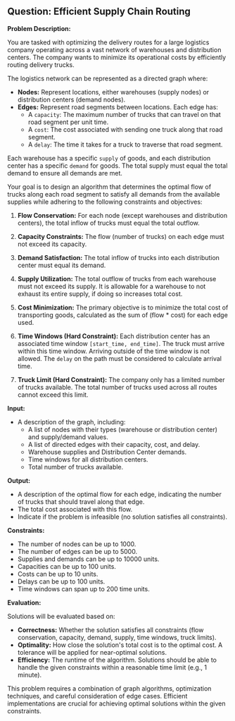 ## Question: Efficient Supply Chain Routing

**Problem Description:**

You are tasked with optimizing the delivery routes for a large logistics company operating across a vast network of warehouses and distribution centers. The company wants to minimize its operational costs by efficiently routing delivery trucks.

The logistics network can be represented as a directed graph where:

*   **Nodes:** Represent locations, either warehouses (supply nodes) or distribution centers (demand nodes).
*   **Edges:** Represent road segments between locations. Each edge has:
    *   A `capacity`: The maximum number of trucks that can travel on that road segment per unit time.
    *   A `cost`: The cost associated with sending one truck along that road segment.
    *   A `delay`: The time it takes for a truck to traverse that road segment.

Each warehouse has a specific `supply` of goods, and each distribution center has a specific `demand` for goods. The total supply must equal the total demand to ensure all demands are met.

Your goal is to design an algorithm that determines the optimal flow of trucks along each road segment to satisfy all demands from the available supplies while adhering to the following constraints and objectives:

1.  **Flow Conservation:** For each node (except warehouses and distribution centers), the total inflow of trucks must equal the total outflow.

2.  **Capacity Constraints:** The flow (number of trucks) on each edge must not exceed its capacity.

3.  **Demand Satisfaction:** The total inflow of trucks into each distribution center must equal its demand.

4.  **Supply Utilization:** The total outflow of trucks from each warehouse must not exceed its supply. It is allowable for a warehouse to not exhaust its entire supply, if doing so increases total cost.

5.  **Cost Minimization:** The primary objective is to minimize the total cost of transporting goods, calculated as the sum of (flow \* cost) for each edge used.

6.  **Time Windows (Hard Constraint):** Each distribution center has an associated time window `[start_time, end_time]`. The truck must arrive within this time window. Arriving outside of the time window is not allowed. The `delay` on the path must be considered to calculate arrival time.

7.  **Truck Limit (Hard Constraint):** The company only has a limited number of trucks available. The total number of trucks used across all routes cannot exceed this limit.

**Input:**

*   A description of the graph, including:
    *   A list of nodes with their types (warehouse or distribution center) and supply/demand values.
    *   A list of directed edges with their capacity, cost, and delay.
    *   Warehouse supplies and Distribution Center demands.
    *   Time windows for all distribution centers.
    *   Total number of trucks available.

**Output:**

*   A description of the optimal flow for each edge, indicating the number of trucks that should travel along that edge.
*   The total cost associated with this flow.
*   Indicate if the problem is infeasible (no solution satisfies all constraints).

**Constraints:**

*   The number of nodes can be up to 1000.
*   The number of edges can be up to 5000.
*   Supplies and demands can be up to 10000 units.
*   Capacities can be up to 100 units.
*   Costs can be up to 10 units.
*   Delays can be up to 100 units.
*   Time windows can span up to 200 time units.

**Evaluation:**

Solutions will be evaluated based on:

*   **Correctness:** Whether the solution satisfies all constraints (flow conservation, capacity, demand, supply, time windows, truck limits).
*   **Optimality:** How close the solution's total cost is to the optimal cost. A tolerance will be applied for near-optimal solutions.
*   **Efficiency:** The runtime of the algorithm. Solutions should be able to handle the given constraints within a reasonable time limit (e.g., 1 minute).

This problem requires a combination of graph algorithms, optimization techniques, and careful consideration of edge cases. Efficient implementations are crucial for achieving optimal solutions within the given constraints.
